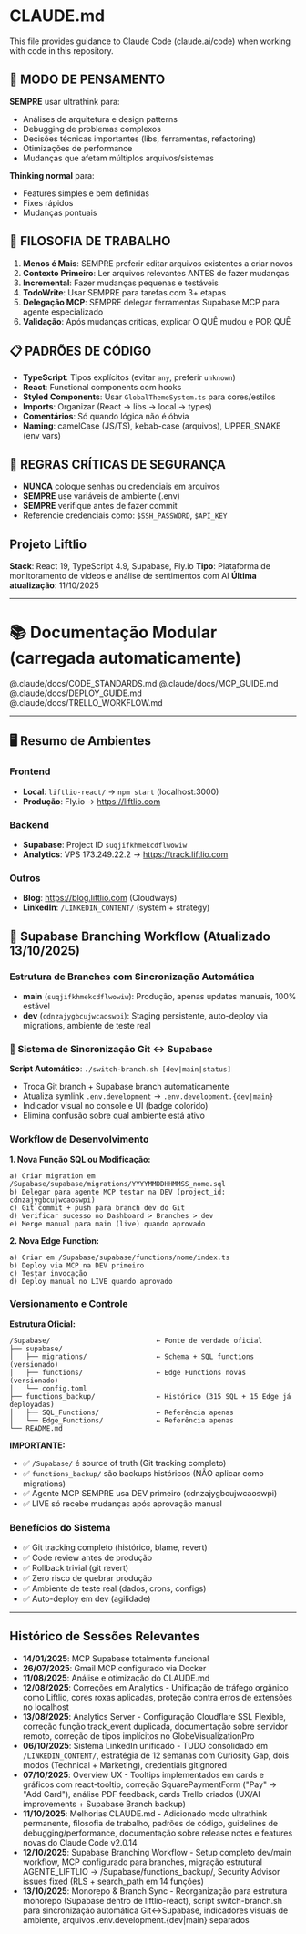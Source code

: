 # CLAUDE.md

This file provides guidance to Claude Code (claude.ai/code) when working with code in this repository.

## 🧠 MODO DE PENSAMENTO
**SEMPRE** usar ultrathink para:
- Análises de arquitetura e design patterns
- Debugging de problemas complexos
- Decisões técnicas importantes (libs, ferramentas, refactoring)
- Otimizações de performance
- Mudanças que afetam múltiplos arquivos/sistemas

**Thinking normal** para:
- Features simples e bem definidas
- Fixes rápidos
- Mudanças pontuais

## 🎯 FILOSOFIA DE TRABALHO
1. **Menos é Mais**: SEMPRE preferir editar arquivos existentes a criar novos
2. **Contexto Primeiro**: Ler arquivos relevantes ANTES de fazer mudanças
3. **Incremental**: Fazer mudanças pequenas e testáveis
4. **TodoWrite**: Usar SEMPRE para tarefas com 3+ etapas
5. **Delegação MCP**: SEMPRE delegar ferramentas Supabase MCP para agente especializado
6. **Validação**: Após mudanças críticas, explicar O QUÊ mudou e POR QUÊ

## 📋 PADRÕES DE CÓDIGO
- **TypeScript**: Tipos explícitos (evitar `any`, preferir `unknown`)
- **React**: Functional components com hooks
- **Styled Components**: Usar `GlobalThemeSystem.ts` para cores/estilos
- **Imports**: Organizar (React → libs → local → types)
- **Comentários**: Só quando lógica não é óbvia
- **Naming**: camelCase (JS/TS), kebab-case (arquivos), UPPER_SNAKE (env vars)

## 🚨 REGRAS CRÍTICAS DE SEGURANÇA
- **NUNCA** coloque senhas ou credenciais em arquivos
- **SEMPRE** use variáveis de ambiente (.env)
- **SEMPRE** verifique antes de fazer commit
- Referencie credenciais como: `$SSH_PASSWORD`, `$API_KEY`

## Projeto Liftlio
**Stack**: React 19, TypeScript 4.9, Supabase, Fly.io
**Tipo**: Plataforma de monitoramento de vídeos e análise de sentimentos com AI
**Última atualização**: 11/10/2025

---

# 📚 Documentação Modular (carregada automaticamente)

@.claude/docs/CODE_STANDARDS.md
@.claude/docs/MCP_GUIDE.md
@.claude/docs/DEPLOY_GUIDE.md
@.claude/docs/TRELLO_WORKFLOW.md

---

## 🖥️ Resumo de Ambientes

### Frontend
- **Local**: `liftlio-react/` → `npm start` (localhost:3000)
- **Produção**: Fly.io → https://liftlio.com

### Backend
- **Supabase**: Project ID `suqjifkhmekcdflwowiw`
- **Analytics**: VPS 173.249.22.2 → https://track.liftlio.com

### Outros
- **Blog**: https://blog.liftlio.com (Cloudways)
- **LinkedIn**: `/LINKEDIN_CONTENT/` (system + strategy)

## 🌿 Supabase Branching Workflow (Atualizado 13/10/2025)

### Estrutura de Branches com Sincronização Automática
- **main** (`suqjifkhmekcdflwowiw`): Produção, apenas updates manuais, 100% estável
- **dev** (`cdnzajygbcujwcaoswpi`): Staging persistente, auto-deploy via migrations, ambiente de teste real

### 🔄 Sistema de Sincronização Git ↔ Supabase
**Script Automático**: `./switch-branch.sh [dev|main|status]`
- Troca Git branch + Supabase branch automaticamente
- Atualiza symlink `.env.development` → `.env.development.{dev|main}`
- Indicador visual no console e UI (badge colorido)
- Elimina confusão sobre qual ambiente está ativo

### Workflow de Desenvolvimento

**1. Nova Função SQL ou Modificação:**
```
a) Criar migration em /Supabase/supabase/migrations/YYYYMMDDHHMMSS_nome.sql
b) Delegar para agente MCP testar na DEV (project_id: cdnzajygbcujwcaoswpi)
c) Git commit + push para branch dev do Git
d) Verificar sucesso no Dashboard > Branches > dev
e) Merge manual para main (live) quando aprovado
```

**2. Nova Edge Function:**
```
a) Criar em /Supabase/supabase/functions/nome/index.ts
b) Deploy via MCP na DEV primeiro
c) Testar invocação
d) Deploy manual no LIVE quando aprovado
```

### Versionamento e Controle

**Estrutura Oficial:**
```
/Supabase/                          ← Fonte de verdade oficial
├── supabase/
│   ├── migrations/                 ← Schema + SQL functions (versionado)
│   ├── functions/                  ← Edge Functions novas (versionado)
│   └── config.toml
├── functions_backup/               ← Histórico (315 SQL + 15 Edge já deployadas)
│   ├── SQL_Functions/              ← Referência apenas
│   └── Edge_Functions/             ← Referência apenas
└── README.md
```

**IMPORTANTE:**
- ✅ `/Supabase/` é source of truth (Git tracking completo)
- ✅ `functions_backup/` são backups históricos (NÃO aplicar como migrations)
- ✅ Agente MCP SEMPRE usa DEV primeiro (cdnzajygbcujwcaoswpi)
- ✅ LIVE só recebe mudanças após aprovação manual

### Benefícios do Sistema
- ✅ Git tracking completo (histórico, blame, revert)
- ✅ Code review antes de produção
- ✅ Rollback trivial (git revert)
- ✅ Zero risco de quebrar produção
- ✅ Ambiente de teste real (dados, crons, configs)
- ✅ Auto-deploy em dev (agilidade)

---

## Histórico de Sessões Relevantes
- **14/01/2025**: MCP Supabase totalmente funcional
- **26/07/2025**: Gmail MCP configurado via Docker
- **11/08/2025**: Análise e otimização do CLAUDE.md
- **12/08/2025**: Correções em Analytics - Unificação de tráfego orgânico como Liftlio, cores roxas aplicadas, proteção contra erros de extensões no localhost
- **13/08/2025**: Analytics Server - Configuração Cloudflare SSL Flexible, correção função track_event duplicada, documentação sobre servidor remoto, correção de tipos implícitos no GlobeVisualizationPro
- **06/10/2025**: Sistema LinkedIn unificado - TUDO consolidado em `/LINKEDIN_CONTENT/`, estratégia de 12 semanas com Curiosity Gap, dois modos (Technical + Marketing), credentials gitignored
- **07/10/2025**: Overview UX - Tooltips implementados em cards e gráficos com react-tooltip, correção SquarePaymentForm ("Pay" → "Add Card"), análise PDF feedback, cards Trello criados (UX/AI improvements + Supabase Branch backup)
- **11/10/2025**: Melhorias CLAUDE.md - Adicionado modo ultrathink permanente, filosofia de trabalho, padrões de código, guidelines de debugging/performance, documentação sobre release notes e features novas do Claude Code v2.0.14
- **12/10/2025**: Supabase Branching Workflow - Setup completo dev/main workflow, MCP configurado para branches, migração estrutural AGENTE_LIFTLIO → /Supabase/functions_backup/, Security Advisor issues fixed (RLS + search_path em 14 funções)
- **13/10/2025**: Monorepo & Branch Sync - Reorganização para estrutura monorepo (Supabase dentro de liftlio-react), script switch-branch.sh para sincronização automática Git↔Supabase, indicadores visuais de ambiente, arquivos .env.development.{dev|main} separados